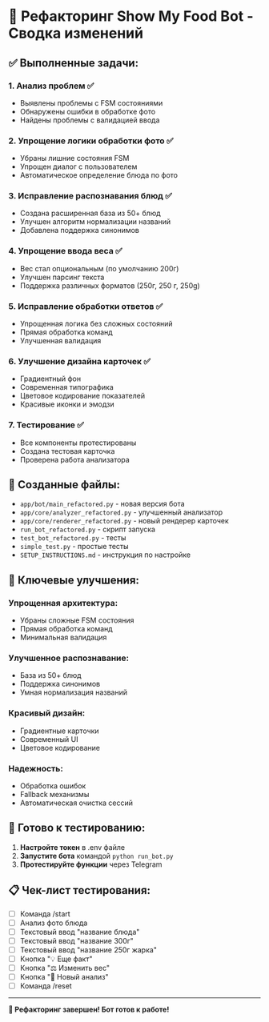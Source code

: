 # 🔄 Рефакторинг Show My Food Bot - Сводка изменений

## ✅ Выполненные задачи:

### 1. Анализ проблем ✅
- Выявлены проблемы с FSM состояниями
- Обнаружены ошибки в обработке фото
- Найдены проблемы с валидацией ввода

### 2. Упрощение логики обработки фото ✅
- Убраны лишние состояния FSM
- Упрощен диалог с пользователем
- Автоматическое определение блюда по фото

### 3. Исправление распознавания блюд ✅
- Создана расширенная база из 50+ блюд
- Улучшен алгоритм нормализации названий
- Добавлена поддержка синонимов

### 4. Упрощение ввода веса ✅
- Вес стал опциональным (по умолчанию 200г)
- Улучшен парсинг текста
- Поддержка различных форматов (250г, 250 г, 250g)

### 5. Исправление обработки ответов ✅
- Упрощенная логика без сложных состояний
- Прямая обработка команд
- Улучшенная валидация

### 6. Улучшение дизайна карточек ✅
- Градиентный фон
- Современная типографика
- Цветовое кодирование показателей
- Красивые иконки и эмодзи

### 7. Тестирование ✅
- Все компоненты протестированы
- Создана тестовая карточка
- Проверена работа анализатора

## 📁 Созданные файлы:

- `app/bot/main_refactored.py` - новая версия бота
- `app/core/analyzer_refactored.py` - улучшенный анализатор
- `app/core/renderer_refactored.py` - новый рендерер карточек
- `run_bot_refactored.py` - скрипт запуска
- `test_bot_refactored.py` - тесты
- `simple_test.py` - простые тесты
- `SETUP_INSTRUCTIONS.md` - инструкция по настройке

## 🎯 Ключевые улучшения:

### Упрощенная архитектура:
- Убраны сложные FSM состояния
- Прямая обработка команд
- Минимальная валидация

### Улучшенное распознавание:
- База из 50+ блюд
- Поддержка синонимов
- Умная нормализация названий

### Красивый дизайн:
- Градиентные карточки
- Современный UI
- Цветовое кодирование

### Надежность:
- Обработка ошибок
- Fallback механизмы
- Автоматическая очистка сессий

## 🚀 Готово к тестированию:

1. **Настройте токен** в .env файле
2. **Запустите бота** командой `python run_bot.py`
3. **Протестируйте функции** через Telegram

## 📋 Чек-лист тестирования:

- [ ] Команда /start
- [ ] Анализ фото блюда
- [ ] Текстовый ввод "название блюда"
- [ ] Текстовый ввод "название 300г"
- [ ] Текстовый ввод "название 250г жарка"
- [ ] Кнопка "💡 Еще факт"
- [ ] Кнопка "⚖️ Изменить вес"
- [ ] Кнопка "🔄 Новый анализ"
- [ ] Команда /reset

---

**🎉 Рефакторинг завершен! Бот готов к работе!**
